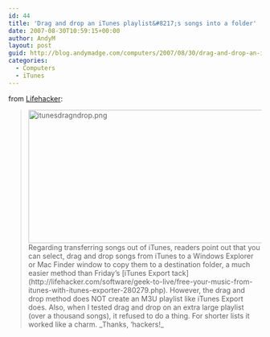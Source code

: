 ```yaml
---
id: 44
title: 'Drag and drop an iTunes playlist&#8217;s songs into a folder'
date: 2007-08-30T10:59:15+00:00
author: AndyM
layout: post
guid: http://blog.andymadge.com/computers/2007/08/30/drag-and-drop-an-itunes-playlists-songs-into-a-folder/
categories:
  - Computers
  - iTunes
---
```

from [Lifehacker](http://lifehacker.com/software/itunes/drag-and-drop-an-itunes-playlists-songs-into-a-folder-281055.php):  
<!-- google_ad_section_start -->

><img width="478" height="265" class="postimg center" alt="itunesdragndrop.png" src="http://lifehacker.com/assets/resources/2007/07/itunesdragndrop.png" />  
> Regarding transferring songs out of iTunes, readers point out that you can select, drag and drop songs from iTunes to a Windows Explorer or Mac Finder window to copy them to a destination folder, a much easier method than Friday&#8217;s [iTunes Export tack](http://lifehacker.com/software/geek-to-live/free-your-music-from-itunes-with-itunes-exporter-280279.php). However, the drag and drop method does NOT create an M3U playlist like iTunes Export does. Also, when I tested drag and drop on an extra large playlist (over a thousand songs), it refused to do a thing. For shorter lists it worked like a charm. _Thanks, &#8216;hackers!_